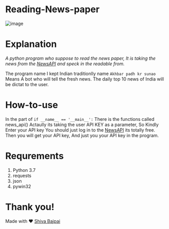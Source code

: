 # Reading-News-paper
![image](https://user-images.githubusercontent.com/75004567/111165655-4eadda00-85c5-11eb-84d8-9d917c543e43.png)


# Explanation
*_A python program who suppose to read the news paper, It is taking the news from the [NewsAPI](https://newsapi.org) and speck in the readable from._*

The program name I kept Indian traditionlly name `Akhbar padh kr sunao` Means A bot who will tell the fresh news.
The daily top 10 news of India will be dictat to the user.

# How-to-use

In the part of `if __name__ == '__main__':` There is the functions called news_api() Actaully its taking the user API KEY as a parameter, So Kindly Enter your API key
You should just log in to the [NewsAPI](https://newsapi.org) its totally free. Then you will get your API key, And just you your API key in the program.

# Requrements

1. Python 3.7
2. requests
3. json
4. pywin32

# Thank you!
Made with ❤️ [Shiva Bajpai](https://shivacodes.vercel.app)
